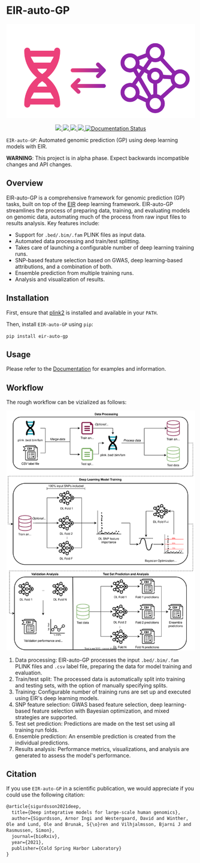 # EIR-auto-GP

<p align="center">
  <img src="docs/source/_static/img/eir-auto-gp-logo.svg" alt="EIR auto GP Logo">
</p>

<p align="center">
  <a href="LICENSE" alt="License">
        <img src="https://img.shields.io/badge/License-APGL-5B2D5B.svg" />
  </a>
  
  <a href="https://www.python.org/downloads/" alt="Python">
        <img src="https://img.shields.io/badge/python-3.10-blue.svg" />
  </a>
  
  <a href="https://pypi.org/project/eir-auto-gp/" alt="Python">
        <img src="https://img.shields.io/pypi/v/eir-auto-gp.svg" />
  </a>
  
  
  <a href="https://codecov.io/gh/arnor-sigurdsson/EIR-auto-GP" > 
        <img src="https://codecov.io/gh/arnor-sigurdsson/EIR-auto-GP/branch/master/graph/badge.svg?token=PODL2J83Y0"/> 
  </a>
  
  <a href='https://eir-auto-gp.readthedocs.io'>
    <img src='https://readthedocs.org/projects/eir-auto-gp/badge/?version=latest' alt='Documentation Status' />
  </a>
      
  
</p>

`EIR-auto-GP`: Automated genomic prediction (GP) using deep learning models with EIR.

**WARNING**: This project is in alpha phase. Expect backwards incompatible changes and API changes.

## Overview

EIR-auto-GP is a comprehensive framework for genomic prediction (GP) tasks, built on top of the [EIR](https://github.com/arnor-sigurdsson/EIR) deep learning framework. EIR-auto-GP streamlines the process of preparing data, training, and evaluating models on genomic data, automating much of the process from raw input files to results analysis. Key features include:

- Support for `.bed/.bim/.fam` PLINK files as input data.
- Automated data processing and train/test splitting.
- Takes care of launching a configurable number of deep learning training runs.
- SNP-based feature selection based on GWAS, deep learning-based attributions, and a combination of both.
- Ensemble prediction from multiple training runs.
- Analysis and visualization of results.

## Installation

First, ensure that [plink2](https://www.cog-genomics.org/plink/2.0/) is installed and available in your `PATH`. 

Then, install `EIR-auto-GP` using `pip`:

`pip install eir-auto-gp`

## Usage

Please refer to the [Documentation](https://eir-auto-gp.readthedocs.io/en/latest/) for examples and information.

## Workflow

The rough workflow can be vizialized as follows:

<p align="center">
  <img src="docs/source/_static/img/eir_auto_gp.svg" alt="EIR auto GP Workflow">
</p>

1. Data processing: EIR-auto-GP processes the input `.bed/.bim/.fam` PLINK files and `.csv` label file, preparing the data for model training and evaluation.
2. Train/test split: The processed data is automatically split into training and testing sets, with the option of manually specifying splits.
3. Training: Configurable number of training runs are set up and executed using EIR's deep learning models.
4. SNP feature selection: GWAS based feature selection, deep learning-based feature selection with Bayesian optimization, and mixed strategies are supported.
5. Test set prediction: Predictions are made on the test set using all training run folds.
6. Ensemble prediction: An ensemble prediction is created from the individual predictions.
7. Results analysis: Performance metrics, visualizations, and analysis are generated to assess the model's performance.

## Citation

If you use `EIR-auto-GP` in a scientific publication, we would appreciate if you could use the following citation:

```
@article{sigurdsson2021deep,
  title={Deep integrative models for large-scale human genomics},
  author={Sigurdsson, Arnor Ingi and Westergaard, David and Winther, Ole and Lund, Ole and Brunak, S{\o}ren and Vilhjalmsson, Bjarni J and Rasmussen, Simon},
  journal={bioRxiv},
  year={2021},
  publisher={Cold Spring Harbor Laboratory}
}
```
